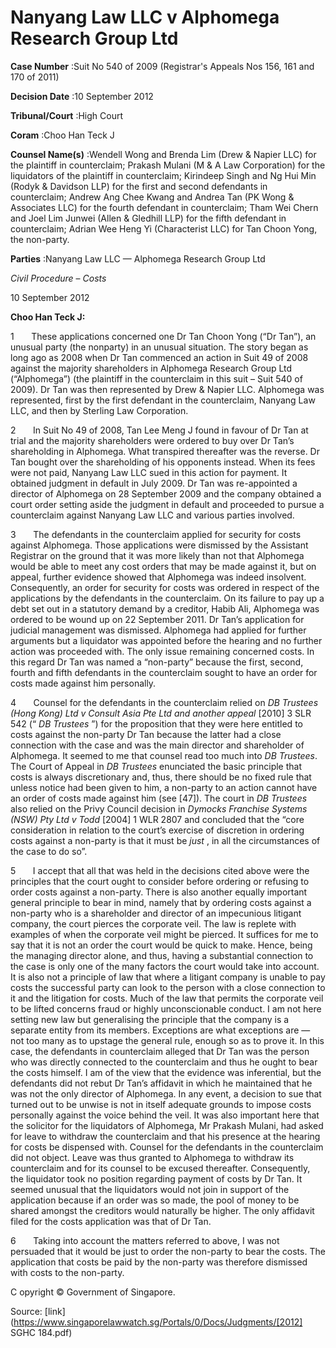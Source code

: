 # Nanyang Law LLC v Alphomega Research Group Ltd 



**Case Number** :Suit No 540 of 2009 (Registrar's Appeals Nos 156, 161 and 170 of 2011) 

**Decision Date** :10 September 2012 

**Tribunal/Court** :High Court 

**Coram** :Choo Han Teck J 

**Counsel Name(s)** :Wendell Wong and Brenda Lim (Drew & Napier LLC) for the plaintiff in counterclaim; Prakash Mulani (M & A Law Corporation) for the liquidators of the plaintiff in counterclaim; Kirindeep Singh and Ng Hui Min (Rodyk & Davidson LLP) for the first and second defendants in counterclaim; Andrew Ang Chee Kwang and Andrea Tan (PK Wong & Associates LLC) for the fourth defendant in counterclaim; Tham Wei Chern and Joel Lim Junwei (Allen & Gledhill LLP) for the fifth defendant in counterclaim; Adrian Wee Heng Yi (Characterist LLC) for Tan Choon Yong, the non-party. 

**Parties** :Nanyang Law LLC — Alphomega Research Group Ltd 

_Civil Procedure_ – _Costs_ 

10 September 2012 

**Choo Han Teck J:** 

1       These applications concerned one Dr Tan Choon Yong (“Dr Tan”), an unusual party (the nonparty) in an unusual situation. The story began as long ago as 2008 when Dr Tan commenced an action in Suit 49 of 2008 against the majority shareholders in Alphomega Research Group Ltd (“Alphomega”) (the plaintiff in the counterclaim in this suit – Suit 540 of 2009). Dr Tan was then represented by Drew & Napier LLC. Alphomega was represented, first by the first defendant in the counterclaim, Nanyang Law LLC, and then by Sterling Law Corporation. 

2       In Suit No 49 of 2008, Tan Lee Meng J found in favour of Dr Tan at trial and the majority shareholders were ordered to buy over Dr Tan’s shareholding in Alphomega. What transpired thereafter was the reverse. Dr Tan bought over the shareholding of his opponents instead. When its fees were not paid, Nanyang Law LLC sued in this action for payment. It obtained judgment in default in July 2009. Dr Tan was re-appointed a director of Alphomega on 28 September 2009 and the company obtained a court order setting aside the judgment in default and proceeded to pursue a counterclaim against Nanyang Law LLC and various parties involved. 

3       The defendants in the counterclaim applied for security for costs against Alphomega. Those applications were dismissed by the Assistant Registrar on the ground that it was more likely than not that Alphomega would be able to meet any cost orders that may be made against it, but on appeal, further evidence showed that Alphomega was indeed insolvent. Consequently, an order for security for costs was ordered in respect of the applications by the defendants in the counterclaim. On its failure to pay up a debt set out in a statutory demand by a creditor, Habib Ali, Alphomega was ordered to be wound up on 22 September 2011. Dr Tan’s application for judicial management was dismissed. Alphomega had applied for further arguments but a liquidator was appointed before the hearing and no further action was proceeded with. The only issue remaining concerned costs. In this regard Dr Tan was named a “non-party” because the first, second, fourth and fifth defendants in the counterclaim sought to have an order for costs made against him personally. 


4       Counsel for the defendants in the counterclaim relied on _DB Trustees (Hong Kong) Ltd v Consult Asia Pte Ltd and another appeal_ <span class="citation">[2010] 3 SLR 542</span> (“ _DB Trustees_ ”) for the proposition that they were here entitled to costs against the non-party Dr Tan because the latter had a close connection with the case and was the main director and shareholder of Alphomega. It seemed to me that counsel read too much into _DB Trustees_. The Court of Appeal in _DB Trustees_ enunciated the basic principle that costs is always discretionary and, thus, there should be no fixed rule that unless notice had been given to him, a non-party to an action cannot have an order of costs made against him (see [47]). The court in _DB Trustees_ also relied on the Privy Council decision in _Dymocks Franchise Systems (NSW) Pty Ltd v Todd_ [2004] 1 WLR 2807 and concluded that the “core consideration in relation to the court’s exercise of discretion in ordering costs against a non-party is that it must be _just_ , in all the circumstances of the case to do so”. 

5       I accept that all that was held in the decisions cited above were the principles that the court ought to consider before ordering or refusing to order costs against a non-party. There is also another equally important general principle to bear in mind, namely that by ordering costs against a non-party who is a shareholder and director of an impecunious litigant company, the court pierces the corporate veil. The law is replete with examples of when the corporate veil might be pierced. It suffices for me to say that it is not an order the court would be quick to make. Hence, being the managing director alone, and thus, having a substantial connection to the case is only one of the many factors the court would take into account. It is also not a principle of law that where a litigant company is unable to pay costs the successful party can look to the person with a close connection to it and the litigation for costs. Much of the law that permits the corporate veil to be lifted concerns fraud or highly unconscionable conduct. I am not here setting new law but generalising the principle that the company is a separate entity from its members. Exceptions are what exceptions are — not too many as to upstage the general rule, enough so as to prove it. In this case, the defendants in counterclaim alleged that Dr Tan was the person who was directly connected to the counterclaim and thus he ought to bear the costs himself. I am of the view that the evidence was inferential, but the defendants did not rebut Dr Tan’s affidavit in which he maintained that he was not the only director of Alphomega. In any event, a decision to sue that turned out to be unwise is not in itself adequate grounds to impose costs personally against the voice behind the veil. It was also important here that the solicitor for the liquidators of Alphomega, Mr Prakash Mulani, had asked for leave to withdraw the counterclaim and that his presence at the hearing for costs be dispensed with. Counsel for the defendants in the counterclaim did not object. Leave was thus granted to Alphomega to withdraw its counterclaim and for its counsel to be excused thereafter. Consequently, the liquidator took no position regarding payment of costs by Dr Tan. It seemed unusual that the liquidators would not join in support of the application because if an order was so made, the pool of money to be shared amongst the creditors would naturally be higher. The only affidavit filed for the costs application was that of Dr Tan. 

6       Taking into account the matters referred to above, I was not persuaded that it would be just to order the non-party to bear the costs. The application that costs be paid by the non-party was therefore dismissed with costs to the non-party. 

 C opyright © Government of Singapore. 


Source: [link](https://www.singaporelawwatch.sg/Portals/0/Docs/Judgments/[2012] SGHC 184.pdf)
